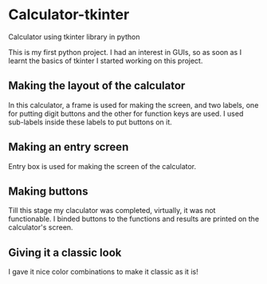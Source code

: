# Calculator-tkinter
Calculator using tkinter library in python

This is my first python project. I had an interest in GUIs, so as soon as I learnt the basics of tkinter I started working on this project.

<h2>Making the layout of the calculator</h2>
In this calculator, a frame is used for making the screen, and two labels, one for putting digit buttons and the other for function keys are used. I used sub-labels inside these labels to put buttons on it.
<h2>Making an entry screen</h2>
Entry box is used for making the screen of the calculator.
<h2>Making buttons </h2>
Till this stage my claculator was completed, virtually, it was not functionable. I binded buttons to the functions and results are printed on the calculator's screen.
<h2>Giving it a classic look</h2>
I gave it nice color combinations to make it classic as it is!


